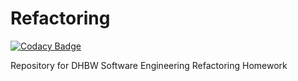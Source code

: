 # Refactoring

[![Codacy Badge](https://api.codacy.com/project/badge/Grade/d6eed93871344e7ba4fda32babb7743a)](https://app.codacy.com/gh/Niklas-23/Refactoring?utm_source=github.com&utm_medium=referral&utm_content=Niklas-23/Refactoring&utm_campaign=Badge_Grade_Settings)

Repository for DHBW Software Engineering Refactoring Homework
